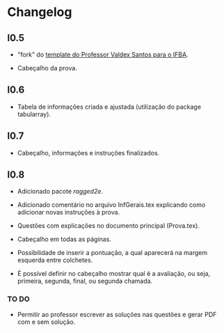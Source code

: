 # Changelog

## l0.5

- "fork" do [template do Professor Valdex Santos para o IFBA](https://giveit.link/ProfValdexSantos).

- Cabeçalho da prova.

## l0.6

- Tabela de informações criada e ajustada (utilização do package tabularray).

## l0.7

- Cabeçalho, informações e instruções finalizados.

## l0.8

- Adicionado pacote *ragged2e*.

- Adicionado comentário no arquivo InfGerais.tex explicando como adicionar novas instruções à prova.

- Questões com explicações no documento principal (Prova.tex).

- Cabeçalho em todas as páginas.

- Possibilidade de inserir a pontuação, a qual aparecerá na margem esquerda entre colchetes.

- É possível definir no cabeçalho mostrar qual é a avaliação, ou seja, primeira, segunda, final, ou segunda chamada.

### TO DO

- Permitir ao professor escrever as soluções nas questões e gerar PDF com e sem solução.
